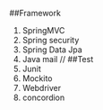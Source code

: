 ##Framework
1. SpringMVC
2. Spring security
3. Spring Data Jpa
4. Java mail
//
##Test
1. Junit
2. Mockito
3. Webdriver
4. concordion

